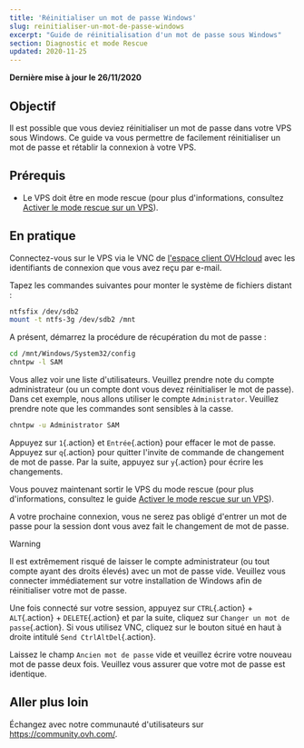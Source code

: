 ```yaml
---
title: 'Réinitialiser un mot de passe Windows'
slug: reinitialiser-un-mot-de-passe-windows
excerpt: "Guide de réinitialisation d'un mot de passe sous Windows"
section: Diagnostic et mode Rescue
updated: 2020-11-25
---
```


**Dernière mise à jour le 26/11/2020**

## Objectif

Il est possible que vous deviez réinitialiser un mot de passe dans votre VPS sous Windows. Ce guide va vous permettre de facilement réinitialiser un mot de passe et rétablir la connexion à votre VPS.

## Prérequis

- Le VPS doit être en mode rescue (pour plus d'informations, consultez [Activer le mode rescue sur un VPS](../mode-rescue-vps)).

## En pratique

Connectez-vous sur le VPS via le VNC de [l'espace client OVHcloud](https://www.ovh.com/auth/?action=gotomanager&from=https://www.ovh.com/fr/&ovhSubsidiary=fr) avec les identifiants de connexion que vous avez reçu par e-mail.

Tapez les commandes suivantes pour monter le système de fichiers distant :

```sh
ntfsfix /dev/sdb2
mount -t ntfs-3g /dev/sdb2 /mnt
```

A présent, démarrez la procédure de récupération du mot de passe :

```sh
cd /mnt/Windows/System32/config
chntpw -l SAM
```

Vous allez voir une liste d'utilisateurs. Veuillez prendre note du compte administrateur (ou un compte dont vous devez réinitialiser le mot de passe). Dans cet exemple, nous allons utiliser le compte `Administrator`. Veuillez prendre note que les commandes sont sensibles à la casse.

```sh
chntpw -u Administrator SAM
```

Appuyez sur `1`{.action} et `Entrée`{.action} pour effacer le mot de passe. Appuyez sur `q`{.action} pour quitter l'invite de commande de changement de mot de passe. Par la suite, appuyez sur `y`{.action} pour écrire les changements.

Vous pouvez maintenant sortir le VPS du mode rescue (pour plus d'informations, consultez le guide [Activer le mode rescue sur un VPS](../mode-rescue-vps)).

A votre prochaine connexion, vous ne serez pas obligé d'entrer un mot de passe pour la session dont vous avez fait le changement de mot de passe.

> [!warning]
>
> Il est extrêmement risqué de laisser le compte administrateur (ou tout compte ayant des droits élevés) avec un mot de passe vide. Veuillez vous connecter immédiatement sur votre installation de Windows afin de réinitialiser votre mot de passe.
> 

Une fois connecté sur votre session, appuyez sur `CTRL`{.action} + `ALT`{.action} + `DELETE`{.action} et par la suite, cliquez sur `Changer un mot de passe`{.action}. Si vous utilisez VNC, cliquez sur le bouton situé en haut à droite intitulé `Send CtrlAltDel`{.action}.

Laissez le champ `Ancien mot de passe` vide et veuillez écrire votre nouveau mot de passe deux fois. Veuillez vous assurer que votre mot de passe est identique.

## Aller plus loin

Échangez avec notre communauté d'utilisateurs sur <https://community.ovh.com/>.
